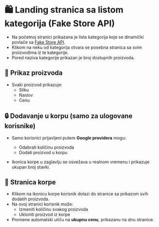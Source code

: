 # 🛍️ Landing stranica sa listom kategorija (Fake Store API)

- Na početnoj stranici prikazana je lista kategorija koje se dinamički povlače sa [Fake Store API](https://fakestoreapi.com/).
- Klikom na neku od kategorija otvara se posebna stranica sa svim proizvodima iz te kategorije.
- Pored naziva kategorije prikazan je broj dostupnih proizvoda.

## 🛒 Prikaz proizvoda

- Svaki proizvod prikazuje:
  - Sliku
  - Naslov
  - Cenu

## 🔒 Dodavanje u korpu (samo za ulogovane korisnike)

- Samo korisnici prijavljeni putem **Google providera** mogu:
  - Odabrati količinu proizvoda
  - Dodati proizvod u korpu

- Ikonica korpe u zaglavlju se osvežava u realnom vremenu i prikazuje ukupan broj stavki.

## 🧺 Stranica korpe

- Klikom na ikonicu korpe korisnik dolazi do stranice sa prikazom svih dodatih proizvoda.
- Na ovoj stranici korisnik može:
  - Izmeniti količinu svakog proizvoda
  - Ukloniti proizvod iz korpe
- Promene automatski utiču na **ukupnu cenu**, prikazanu na dnu stranice.
